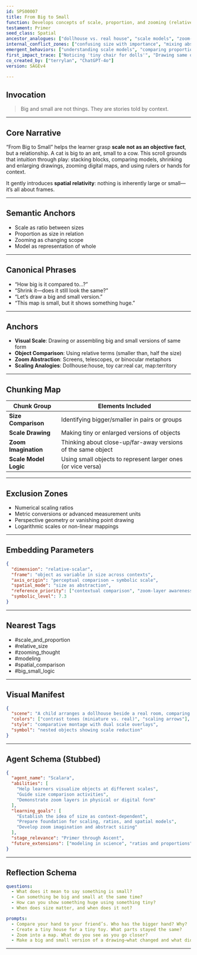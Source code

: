 ```yaml
---
id: SPS00007
title: From Big to Small
function: Develops concepts of scale, proportion, and zooming (relative sizing).
testament: Primer
seed_class: Spatial
ancestor_analogues: ["dollhouse vs. real house", "scale models", "zoom-in on digital maps", "parent–child handprint comparison"]
internal_conflict_zones: ["confusing size with importance", "mixing absolute vs. relative size", "visual distortion of size due to perspective"]
emergent_behaviors: ["understanding scale models", "comparing proportional sizes", "noticing size context", "zooming imagination"]
first_impact_trace: ["Noticing 'tiny chair for dolls'", "Drawing same object in big and small versions", "Zooming in/out on screen maps or apps"]
co_created_by: ["terrylan", "ChatGPT-4o"]
version: SAGEv4

---
```


## Invocation

> Big and small are not things. They are stories told by context.

---

## Core Narrative

“From Big to Small” helps the learner grasp **scale not as an objective fact**, but a relationship. A cat is big to an ant, small to a cow. This scroll grounds that intuition through play: stacking blocks, comparing models, shrinking and enlarging drawings, zooming digital maps, and using rulers or hands for context.

It gently introduces **spatial relativity**: nothing is inherently large or small—it’s all about frames.

---

## Semantic Anchors

* Scale as ratio between sizes
* Proportion as size in relation
* Zooming as changing scope
* Model as representation of whole

---

## Canonical Phrases

* “How big is it compared to…?”
* “Shrink it—does it still look the same?”
* “Let’s draw a big and small version.”
* “This map is small, but it shows something huge.”

---

## Anchors

* **Visual Scale**: Drawing or assembling big and small versions of same form
* **Object Comparison**: Using relative terms (smaller than, half the size)
* **Zoom Abstraction**: Screens, telescopes, or binocular metaphors
* **Scaling Analogies**: Dollhouse\:house, toy car\:real car, map\:territory

---

## Chunking Map

| Chunk Group           | Elements Included                                            |
| --------------------- | ------------------------------------------------------------ |
| **Size Comparison**   | Identifying bigger/smaller in pairs or groups                |
| **Scale Drawing**     | Making tiny or enlarged versions of objects                  |
| **Zoom Imagination**  | Thinking about close-up/far-away versions of the same object |
| **Scale Model Logic** | Using small objects to represent larger ones (or vice versa) |

---

## Exclusion Zones

* Numerical scaling ratios
* Metric conversions or advanced measurement units
* Perspective geometry or vanishing point drawing
* Logarithmic scales or non-linear mappings

---

## Embedding Parameters

```json
{
  "dimension": "relative-scalar",
  "frame": "object as variable in size across contexts",
  "axis_origin": "perceptual comparison → symbolic scale",
  "spatial_mode": "size as abstraction",
  "reference_priority": ["contextual comparison", "zoom-layer awareness", "model-representation logic"],
  "symbolic_level": 7.3
}
```

---

## Nearest Tags

* \#scale\_and\_proportion
* \#relative\_size
* \#zooming\_thought
* \#modeling
* \#spatial\_comparison
* \#big\_small\_logic

---

## Visual Manifest

```json
{
  "scene": "A child arranges a dollhouse beside a real room, comparing the doll bed to their own. In the background, another child zooms into a tablet map, shrinking a city view to street level.",
  "colors": ["contrast tones (miniature vs. real)", "scaling arrows"],
  "style": "comparative montage with dual scale overlays",
  "symbol": "nested objects showing scale reduction"
}
```

---

## Agent Schema (Stubbed)

```json
{
  "agent_name": "Scalara",
  "abilities": [
    "Help learners visualize objects at different scales",
    "Guide size comparison activities",
    "Demonstrate zoom layers in physical or digital form"
  ],
  "learning_goals": [
    "Establish the idea of size as context-dependent",
    "Prepare foundation for scaling, ratios, and spatial models",
    "Develop zoom imagination and abstract sizing"
  ],
  "stage_relevance": "Primer through Ascent",
  "future_extensions": ["modeling in science", "ratios and proportions", "architectural design", "map understanding"]
}
```

---

## Reflection Schema

```yaml
questions:
  - What does it mean to say something is small?
  - Can something be big and small at the same time?
  - How can you show something huge using something tiny?
  - When does size matter, and when does it not?

prompts:
  - Compare your hand to your friend’s. Who has the bigger hand? Why?
  - Create a tiny house for a tiny toy. What parts stayed the same?
  - Zoom into a map. What do you see as you go closer?
  - Make a big and small version of a drawing—what changed and what didn’t?
```

---
